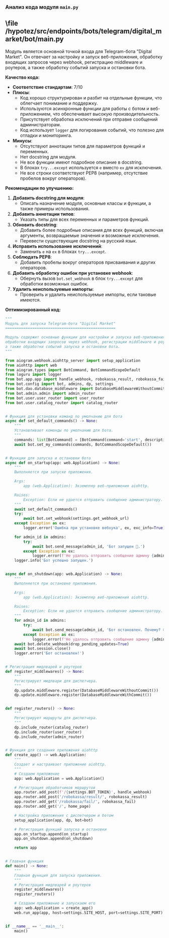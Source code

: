 ### **Анализ кода модуля `main.py`**

## \file /hypotez/src/endpoints/bots/telegram/digital_market/bot/main.py

Модуль является основной точкой входа для Telegram-бота "Digital Market". Он отвечает за настройку и запуск веб-приложения, обработку входящих запросов через webhook, регистрацию middleware и роутеров, а также обработку событий запуска и остановки бота.

**Качество кода:**

- **Соответствие стандартам**: 7/10
- **Плюсы**:
    - Код хорошо структурирован и разбит на отдельные функции, что облегчает понимание и поддержку.
    - Используются асинхронные функции для работы с ботом и веб-приложением, что обеспечивает высокую производительность.
    - Присутствует обработка исключений при отправке сообщений администраторам.
    - Код использует `logger` для логирования событий, что полезно для отладки и мониторинга.
- **Минусы**:
    - Отсутствуют аннотации типов для параметров функций и переменных.
    - Нет docstring для модуля.
    - Не все функции имеют подробное описание в docstring.
    - В блоках `try...except` используется `e` вместо `ex` для исключения.
    - Не все строки соответствуют PEP8 (например, отсутствие пробелов вокруг операторов).

**Рекомендации по улучшению:**

1.  **Добавить docstring для модуля**:
    - Описать назначение модуля, основные классы и функции, а также примеры использования.
2.  **Добавить аннотации типов**:
    - Указать типы для всех переменных и параметров функций.
3.  **Обновить docstring**:
    - Добавить более подробные описания для всех функций, включая аргументы, возвращаемые значения и возможные исключения.
    - Перевести существующие docstring на русский язык.
4.  **Исправить использование исключений**:
    - Заменить `e` на `ex` в блоках `try...except`.
5.  **Соблюдать PEP8**:
    - Добавить пробелы вокруг операторов присваивания и других операторов.
6.  **Добавить обработку ошибок при установке webhook**:
    - Обернуть вызов `bot.set_webhook` в блок `try...except` для обработки возможных ошибок.
7.  **Удалить неиспользуемые импорты**:
    - Проверить и удалить неиспользуемые импорты, если таковые имеются.

**Оптимизированный код:**

```python
"""
Модуль для запуска Telegram-бота "Digital Market"
=================================================

Модуль содержит основные функции для настройки и запуска веб-приложения,
обработки входящих запросов через webhook, регистрации middleware и роутеров,
а также обработки событий запуска и остановки бота.
"""

from aiogram.webhook.aiohttp_server import setup_application
from aiohttp import web
from aiogram.types import BotCommand, BotCommandScopeDefault
from loguru import logger
from bot.app.app import handle_webhook, robokassa_result, robokassa_fail, home_page
from bot.config import bot, admins, dp, settings
from bot.dao.database_middleware import DatabaseMiddlewareWithoutCommit, DatabaseMiddlewareWithCommit
from bot.admin.admin import admin_router
from bot.user.user_router import user_router
from bot.user.catalog_router import catalog_router


# Функция для установки команд по умолчанию для бота
async def set_default_commands() -> None:
    """
    Устанавливает команды по умолчанию для бота.
    """
    commands: list[BotCommand] = [BotCommand(command='start', description='Запустить бота')]
    await bot.set_my_commands(commands, BotCommandScopeDefault())


# Функции для запуска и остановки бота
async def on_startup(app: web.Application) -> None:
    """
    Выполняется при запуске приложения.

    Args:
        app (web.Application): Экземпляр веб-приложения aiohttp.

    Raises:
        Exception: Если не удается отправить сообщение администратору.
    """
    await set_default_commands()
    try:
        await bot.set_webhook(settings.get_webhook_url)
    except Exception as ex:
        logger.error('Ошибка при установке вебхука', ex, exc_info=True)

    for admin_id in admins:
        try:
            await bot.send_message(admin_id, 'Бот запущен 🥳.')
        except Exception as ex:
            logger.error(f'Не удалось отправить сообщение админу {admin_id}: {ex}', exc_info=True)
    logger.info('Бот успешно запущен.')


async def on_shutdown(app: web.Application) -> None:
    """
    Выполняется при остановке приложения.

    Args:
        app (web.Application): Экземпляр веб-приложения aiohttp.

    Raises:
        Exception: Если не удается отправить сообщение администратору.
    """
    for admin_id in admins:
        try:
            await bot.send_message(admin_id, 'Бот остановлен. Почему? 😔')
        except Exception as ex:
            logger.error(f'Не удалось отправить сообщение админу {admin_id}: {ex}', exc_info=True)
    await bot.delete_webhook(drop_pending_updates=True)
    await bot.session.close()
    logger.error('Бот остановлен!')


# Регистрация мидлварей и роутеров
def register_middlewares() -> None:
    """
    Регистрирует мидлвари для диспетчера.
    """
    dp.update.middleware.register(DatabaseMiddlewareWithoutCommit())
    dp.update.middleware.register(DatabaseMiddlewareWithCommit())


def register_routers() -> None:
    """
    Регистрирует маршруты для диспетчера.
    """
    dp.include_router(catalog_router)
    dp.include_router(user_router)
    dp.include_router(admin_router)


# Функция для создания приложения aiohttp
def create_app() -> web.Application:
    """
    Создает и настраивает приложение aiohttp.
    """
    # Создаем приложение
    app: web.Application = web.Application()

    # Регистрация обработчиков маршрутов
    app.router.add_post(f'/{settings.BOT_TOKEN}', handle_webhook)
    app.router.add_post('/robokassa/result/', robokassa_result)
    app.router.add_get('/robokassa/fail/', robokassa_fail)
    app.router.add_get('/', home_page)

    # Настройка приложения с диспетчером и ботом
    setup_application(app, dp, bot=bot)

    # Регистрация функций запуска и остановки
    app.on_startup.append(on_startup)
    app.on_shutdown.append(on_shutdown)

    return app


# Главная функция
def main() -> None:
    """
    Главная функция для запуска приложения.
    """
    # Регистрация мидлварей и роутеров
    register_middlewares()
    register_routers()

    # Создаем приложение и запускаем его
    app: web.Application = create_app()
    web.run_app(app, host=settings.SITE_HOST, port=settings.SITE_PORT)


if __name__ == '__main__':
    main()